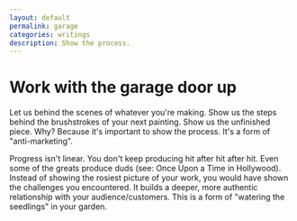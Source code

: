 ```yaml
---
layout: default
permalink: garage
categories: writings
description: Show the process.
---
```


# Work with the garage door up

Let us behind the scenes of whatever you're making. Show us the steps behind the brushstrokes of your next painting. Show us the unfinished piece. Why? Because it's important to show the process. It's a form of "anti-marketing".

Progress isn't linear. You don't keep producing hit after hit after hit. Even some of the greats produce duds (see: Once Upon a Time in Hollywood). Instead of showing the rosiest picture of your work, you would have shown the challenges you encountered. It builds a deeper, more authentic relationship with your audience/customers. This is a form of "watering the seedlings" in your garden.
